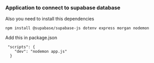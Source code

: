 ### Application to connect to supabase database

Also you need to install this dependencies

```
npm install @supabase/supabase-js dotenv express morgan nodemon
```

Add this in package.json

```
 "scripts": {
    "dev": "nodemon app.js"
  }
```
